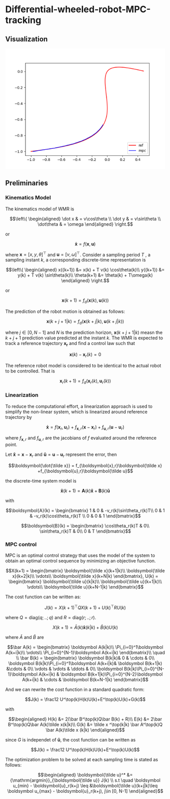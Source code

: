 # Differential-wheeled-robot-MPC-tracking
## Visualization
![figure 1](./visualization.png)
## Preliminaries
### Kinematics Model
The kinematics model of WMR is 
```math
\left\{
\begin{aligned}
\dot x & =  v\cos\theta \\
\dot y & =  v\sin\theta \\
\dot\theta & =  \omega
\end{aligned}
\right.
```
or
```math
\boldsymbol{\dot x} = f(\boldsymbol{x}, \boldsymbol{u})
```
where $\boldsymbol{x} = [x,y,\theta]^\top$ and $\boldsymbol{u} = [v,\omega]^\top$.
Consider a sampling period $T$ , a sampling instant $k$, a corresponding discrete-time representation is
```math
\left\{
\begin{aligned}
x({k+1}) &= x(k) + T v(k) \cos\theta(k)\\
y({k+1}) &= y(k) + T v(k) \sin\theta(k)\\
\theta(k+1) &= \theta(k) + T\omega(k)
\end{aligned}
\right.
```
or
```math
\boldsymbol{x}(k+1) = f_d(\boldsymbol{x}(k), \boldsymbol{u}(k))
```
The prediction of the robot motion is obtained as follows:
```math
\boldsymbol{x}(k+j+1|k) = f_d(\boldsymbol{x}(k+j|k), \boldsymbol{u}(k+j|k))
```
where $j\in[0, N-1]$ and $N$ is the prediction horizon, $\boldsymbol{x}(k+j+1|k)$ measn the $k+j+1$ prediction value predicted at the instant $k$.
The WMR is expected to track a reference trajectory $\boldsymbol{x_r}$ and find a control law such that
```math
\boldsymbol{x}(k) - \boldsymbol{x}_r(k) = 0
```
The reference robot model is considered to be identical to the actual robot to be controlled. That is
```math
\boldsymbol{x}_r(k+1) = f_d(\boldsymbol{x}_r(k), \boldsymbol{u}_r(k))
```
### Linearization
To reduce the computational effort, a linearization approach is used to simplify the non-linear system, which is linearized around reference trajectory by
```math
\boldsymbol{\dot x} = f(\boldsymbol{x}_r, \boldsymbol{u}_r) + f_{\boldsymbol{x},r}(\boldsymbol{x}- \boldsymbol{x}_r) +f_{\boldsymbol{u},r}(\boldsymbol{u}- \boldsymbol{u}_r)
```
where $f_{\boldsymbol{x},r}$ and $f_{\boldsymbol{u},r}$ are the jacobians of $f$ evaluated around the reference point.

Let $\boldsymbol{\tilde x } =\boldsymbol{x} - \boldsymbol{x}_r$ and $\boldsymbol{\tilde u } =\boldsymbol{u} - \boldsymbol{u}_r$ represent the error, then
```math
\boldsymbol{\dot{\tilde x}} = f_{\boldsymbol{x},r}\boldsymbol{\tilde x} +f_{\boldsymbol{u},r}\boldsymbol{\tilde u}
```
the discrete-time system model is
```math
\boldsymbol{{\tilde x}}(k+1) = \boldsymbol{A}(k)\boldsymbol{\tilde x} +\boldsymbol{B}(k)\boldsymbol{\tilde u}
```
with 
```math
\boldsymbol{A}(k) = 
\begin{bmatrix}
1 & 0 & -v_r(k)\sin\theta_r(k)T\\
0 & 1 & -v_r(k)\cos\theta_r(k)T \\
0 & 0 & 1
\end{bmatrix}
```
```math
\boldsymbol{B}(k) = 
\begin{bmatrix}
\cos\theta_r(k)T & 0\\
\sin\theta_r(k)T & 0\\
0 & T
\end{bmatrix}
```
### MPC control
MPC is an optimal control strategy that uses the model of the system to obtain an optimal control sequence by minimizing an objective function. 
```math
X(k+1) = 
\begin{bmatrix}
\boldsymbol{\tilde x}(k+1|k)\\
\boldsymbol{\tilde x}(k+2|k)\\
\vdots\\
\boldsymbol{\tilde x}(k+N|k)
\end{bmatrix}, 
U(k) = 
\begin{bmatrix}
\boldsymbol{\tilde u}(k|k)\\
\boldsymbol{\tilde u}(k+1|k)\\
\vdots\\
\boldsymbol{\tilde u}(k+N-1|k)
\end{bmatrix}
```
The cost function can be written as:
```math
J(k) = X(k+1)^\top Q X(k+1) + U(k)^\top R U(k)
```
where $Q = \mathrm{diag}(q;..;q)$ and $R= \mathrm{diag}(r;..;r)$. 
```math
X(k+1) = \bar A(k)\boldsymbol{\tilde x}(k|k)+\bar B (k)U(k)
```
where $\bar A$ and $\bar B$ are
```math
\bar A(k) = 
\begin{bmatrix}
\boldsymbol A(k|k)\\
\Pi_{i=0}^1\boldsymbol A(k+i|k)\\
\vdots\\
\Pi_{i=0}^{N-1}\boldsymbol A(k+i|k)
\end{bmatrix}\\ \quad
\\
\bar B(k) = 
\begin{bmatrix}
\boldsymbol B(k|k)& 0 & \cdots & 0\\
\boldsymbol B(k|k)\Pi_{i=0}^1\boldsymbol A(k+i|k)& \boldsymbol B(k+1|k) &\cdots & 0\\
\vdots & \vdots & \ddots & 0\\
\boldsymbol B(k|k)\Pi_{i=0}^{N-1}\boldsymbol A(k+i|k) & \boldsymbol B(k+1|k)\Pi_{i=0}^{N-2}\boldsymbol A(k+i|k) & \cdots & \boldsymbol B(k+N-1|k)
\end{bmatrix}
```
And we can rewrite the cost function in a standard quadratic form:
```math
J(k) = \frac12 U^\top(k)H(k)U(k)+E^\top(k)U(k)+G(k)
```
with
```math
\begin{aligned}
H(k) &= 2(\bar B^\top(k)Q\bar B(k) + R)\\
E(k) &= 2\bar B^\top(k)Q\bar A(k)\tilde x(k|k)\\
G(k) &= \tilde x ^\top(k|k) \bar A^\top(k)Q \bar A(k)\tilde x (k|k)
\end{aligned}
```
since $G$ is independet of $\boldsymbol{\tilde u}$, the cost function can be written as 
```math
J(k) = \frac12 U^\top(k)H(k)U(k)+E^\top(k)U(k)
```
The optimization problem to be solved at each sampling time is stated as follows:
```math
\begin{aligned}
\boldsymbol{\tilde u}^* &= {\mathrm{argmin}}_{\boldsymbol{\tilde u}} J(k) \\
s.t \quad \boldsymbol u_{min} - \boldsymbol{u}_r(k+j) \leq &\boldsymbol{\tilde u}(k+j|k)\leq \boldsymbol u_{max} - \boldsymbol{u}_r(k+j), j\in [0, N-1]
\end{aligned}
```
